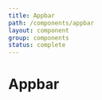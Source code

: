 ```yaml
---
title: Appbar
path: /components/appbar
layout: component
group: components
status: complete
---
```


# Appbar
